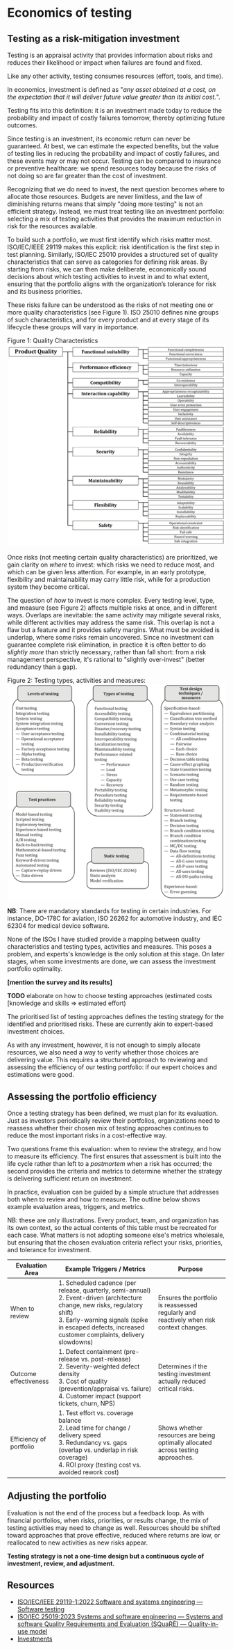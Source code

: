 # Economics of testing

## Testing as a risk-mitigation investment

Testing is an appraisal activity that provides information about risks and reduces their likelihood or impact when failures are found and fixed.

Like any other activity, testing consumes resources (effort, tools, and time).

In economics, investment is defined as "_any asset obtained at a cost, on the expectation that it will deliver future value greater than its initial cost._".

Testing fits into this definition: it is an investment made today to reduce the probability and impact of costly failures tomorrow, thereby optimizing future outcomes.

Since testing is an investment, its economic return can never be guaranteed. At best, we can estimate the expected benefits, but the value of testing lies in reducing the probability and impact of costly failures, and these events may or may not occur. Testing can be compared to insurance or preventive healthcare: we spend resources today because the risks of not doing so are far greater than the cost of investment.

Recognizing that we do need to invest, the next question becomes where to allocate those resources. Budgets are never limitless, and the law of diminishing returns means that simply "doing more testing" is not an efficient strategy. Instead, we must treat testing like an investment portfolio: selecting a mix of testing activities that provides the maximum reduction in risk for the resources available.

To build such a portfolio, we must first identify which risks matter most. ISO/IEC/IEEE 29119 makes this explicit: risk identification is the first step in test planning. Similarly, ISO/IEC 25010 provides a structured set of quality characteristics that can serve as categories for defining risk areas. By starting from risks, we can then make deliberate, economically sound decisions about which testing activities to invest in and to what extent, ensuring that the portfolio aligns with the organization’s tolerance for risk and its business priorities.

These risks failure can be understood as the risks of not meeting one or more quality characteristics (see Figure 1). ISO 25010 defines nine groups of such characteristics, and for every product and at every stage of its lifecycle these groups will vary in importance.

Figure 1: Quality Characteristics
![Figure 1, Quality Characteristics](quality_characteristics.png)

Once risks (not meeting certain quality characteristics) are prioritized, we gain clarity on _where_ to invest: which risks we need to reduce most, and which can be given less attention. For example, in an early prototype, flexibility and maintainability may carry little risk, while for a production system they become critical.

The question of _how_ to invest is more complex. Every testing level, type, and measure (see Figure 2) affects multiple risks at once, and in different ways. Overlaps are inevitable: the same activity may mitigate several risks, while different activities may address the same risk. This overlap is not a flaw but a feature and it provides safety margins. What must be avoided is underlap, where some risks remain uncovered. Since no investment can guarantee complete risk elimination, in practice it is often better to do _slightly more_ than strictly necessary, rather than fall short: from a risk management perspective, it's rational to "slightly over-invest" (better redundancy than a gap).

Figure 2: Testing types, activities and measures:
![Figure 2, Testing types, activities and measures](testing_types_activities_measures.png)

**NB**: There are mandatory standards for testing in certain industries. For instance, DO-178C for aviation, ISO 26262 for automotive industry, and IEC 62304 for medical device software.

None of the ISOs I have studied provide a mapping between quality characteristics and testing types, activities and measures. This poses a problem, and experts's knowledge is the only solution at this stage. On later stages, when some investments are done, we can assess the investment portfolio optimality.

**[mention the survey and its results]**

**TODO** elaborate on how to choose testing approaches (estimated costs [knowledge and skills => estimated effort)

The prioritised list of testing approaches defines the testing strategy for the identified and prioritised risks. These are currently akin to expert-based investment choices.

As with any investment, however, it is not enough to simply allocate resources, we also need a way to verify whether those choices are delivering value. This requires a structured approach to reviewing and assessing the efficiency of our testing portfolio: if our expert choices and estimations were good.

## Assessing the portfolio efficiency

Once a testing strategy has been defined, we must plan for its evaluation. Just as investors periodically review their portfolios, organizations need to reassess whether their chosen mix of testing approaches continues to reduce the most important risks in a cost-effective way.

Two questions frame this evaluation: when to review the strategy, and how to measure its efficiency. The first ensures that assessment is built into the life cycle rather than left to a _postmortem_ when a risk has occurred; the second provides the criteria and metrics to determine whether the strategy is delivering sufficient return on investment.

In practice, evaluation can be guided by a simple structure that addresses both when to review and how to measure. The outline below shows example evaluation areas, triggers, and metrics. 

NB: these are only illustrations. Every product, team, and organization has its own context, so the actual contents of this table must be recreated for each case. What matters is not adopting someone else's metrics wholesale, but ensuring that the chosen evaluation criteria reflect your risks, priorities, and tolerance for investment.

| Evaluation Area | Example Triggers / Metrics | Purpose |
| --------------- | -------------------------- | ------- |
| When to review  | 1. Scheduled cadence (per release, quarterly, semi-annual) <br>2. Event-driven (architecture change, new risks, regulatory shift) <br>3. Early-warning signals (spike in escaped defects, increased customer complaints, delivery slowdowns) | Ensures the portfolio is reassessed regularly and reactively when risk context changes. |
| Outcome effectiveness | 1. Defect containment (pre-release vs. post-release) <br>2. Severity-weighted defect density <br>3. Cost of quality (prevention/appraisal vs. failure) <br>4. Customer impact (support tickets, churn, NPS) | Determines if the testing investment actually reduced critical risks. |
| Efficiency of portfolio | 1. Test effort vs. coverage balance <br>2. Lead time for change / delivery speed <br>3. Redundancy vs. gaps (overlap vs. underlap in risk coverage) <br>4. ROI proxy (testing cost vs. avoided rework cost) | Shows whether resources are being optimally allocated across testing approaches. |

## Adjusting the portfolio

Evaluation is not the end of the process but a feedback loop. As with financial portfolios, when risks, priorities, or results change, the mix of testing activities may need to change as well. Resources should be shifted toward approaches that prove effective, reduced where returns are low, or reallocated to new activities as new risks appear. 

**Testing strategy is not a one-time design but a continuous cycle of investment, review, and adjustment.**

## Resources

- [ISO/IEC/IEEE 29119-1:2022 Software and systems engineering — Software testing](https://www.iso.org/standard/81291.html)
- [ISO/IEC 25019:2023 Systems and software engineering — Systems and software Quality Requirements and Evaluation (SQuaRE) — Quality-in-use model](https://www.iso.org/standard/78177.html)
- [Investments](https://www.financestrategists.com/wealth-management/investments/)
